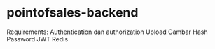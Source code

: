 # pointofsales-backend

Requirements:
Authentication dan authorization
Upload Gambar
Hash Password
JWT
Redis

